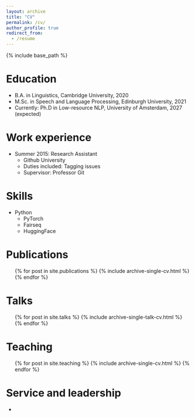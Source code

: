 ```yaml
---
layout: archive
title: "CV"
permalink: /cv/
author_profile: true
redirect_from:
  - /resume
---
```


{% include base_path %}

Education
======
* B.A. in Linguistics, Cambridge University, 2020
* M.Sc. in Speech and Language Processing, Edinburgh University, 2021
* Currently: Ph.D in Low-resource NLP, University of Amsterdam, 2027 (expected)

Work experience
======
* Summer 2015: Research Assistant
  * Github University
  * Duties included: Tagging issues
  * Supervisor: Professor Git

  
Skills
======
* Python
  * PyTorch
  * Fairseq
  * HuggingFace

Publications
======
  <ul>{% for post in site.publications %}
    {% include archive-single-cv.html %}
  {% endfor %}</ul>
  
Talks
======
  <ul>{% for post in site.talks %}
    {% include archive-single-talk-cv.html %}
  {% endfor %}</ul>
  
Teaching
======
  <ul>{% for post in site.teaching %}
    {% include archive-single-cv.html %}
  {% endfor %}</ul>
  
Service and leadership
======
* 
